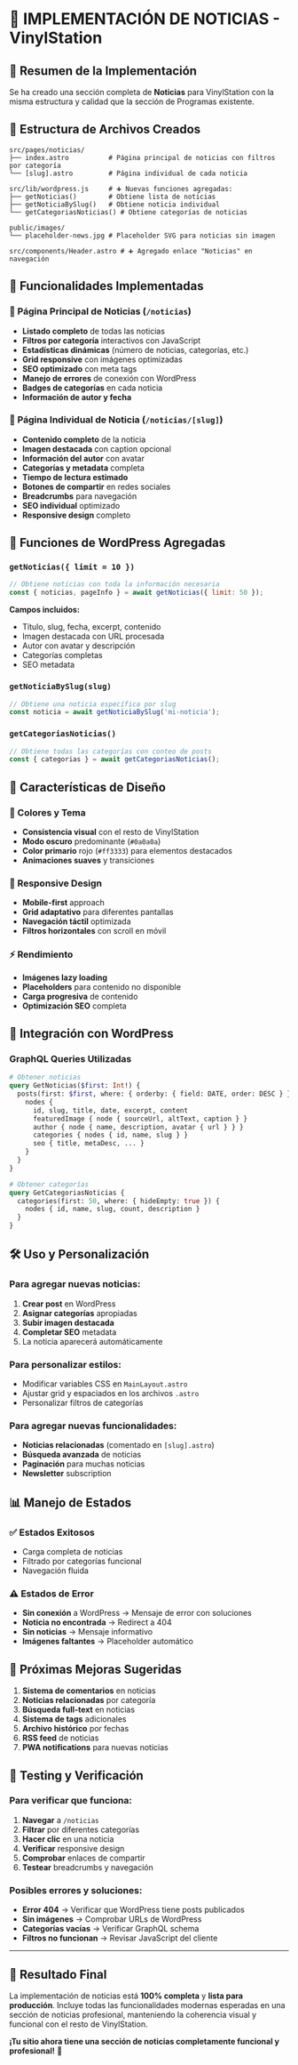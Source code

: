 # 📰 IMPLEMENTACIÓN DE NOTICIAS - VinylStation

## 🎯 Resumen de la Implementación

Se ha creado una sección completa de **Noticias** para VinylStation con la misma estructura y calidad que la sección de Programas existente.

## 📁 Estructura de Archivos Creados

```
src/pages/noticias/
├── index.astro          # Página principal de noticias con filtros por categoría
└── [slug].astro         # Página individual de cada noticia

src/lib/wordpress.js     # ➕ Nuevas funciones agregadas:
├── getNoticias()        # Obtiene lista de noticias
├── getNoticiaBySlug()   # Obtiene noticia individual
└── getCategoriasNoticias() # Obtiene categorías de noticias

public/images/
└── placeholder-news.jpg # Placeholder SVG para noticias sin imagen

src/components/Header.astro # ➕ Agregado enlace "Noticias" en navegación
```

## 🚀 Funcionalidades Implementadas

### 📄 Página Principal de Noticias (`/noticias`)
- **Listado completo** de todas las noticias
- **Filtros por categoría** interactivos con JavaScript
- **Estadísticas dinámicas** (número de noticias, categorías, etc.)
- **Grid responsive** con imágenes optimizadas
- **SEO optimizado** con meta tags
- **Manejo de errores** de conexión con WordPress
- **Badges de categorías** en cada noticia
- **Información de autor y fecha**

### 📖 Página Individual de Noticia (`/noticias/[slug]`)
- **Contenido completo** de la noticia
- **Imagen destacada** con caption opcional
- **Información del autor** con avatar
- **Categorías y metadata** completa
- **Tiempo de lectura estimado**
- **Botones de compartir** en redes sociales
- **Breadcrumbs** para navegación
- **SEO individual** optimizado
- **Responsive design** completo

## 🔧 Funciones de WordPress Agregadas

### `getNoticias({ limit = 10 })`
```javascript
// Obtiene noticias con toda la información necesaria
const { noticias, pageInfo } = await getNoticias({ limit: 50 });
```
**Campos incluidos:**
- Título, slug, fecha, excerpt, contenido
- Imagen destacada con URL procesada
- Autor con avatar y descripción
- Categorías completas
- SEO metadata

### `getNoticiaBySlug(slug)`
```javascript
// Obtiene una noticia específica por slug
const noticia = await getNoticiaBySlug('mi-noticia');
```

### `getCategoriasNoticias()`
```javascript
// Obtiene todas las categorías con conteo de posts
const { categorias } = await getCategoriasNoticias();
```

## 🎨 Características de Diseño

### 🌈 Colores y Tema
- **Consistencia visual** con el resto de VinylStation
- **Modo oscuro** predominante (`#0a0a0a`)
- **Color primario** rojo (`#ff3333`) para elementos destacados
- **Animaciones suaves** y transiciones

### 📱 Responsive Design
- **Mobile-first** approach
- **Grid adaptativo** para diferentes pantallas
- **Navegación táctil** optimizada
- **Filtros horizontales** con scroll en móvil

### ⚡ Rendimiento
- **Imágenes lazy loading**
- **Placeholders** para contenido no disponible
- **Carga progresiva** de contenido
- **Optimización SEO** completa

## 🔗 Integración con WordPress

### GraphQL Queries Utilizadas
```graphql
# Obtener noticias
query GetNoticias($first: Int!) {
  posts(first: $first, where: { orderby: { field: DATE, order: DESC } }) {
    nodes {
      id, slug, title, date, excerpt, content
      featuredImage { node { sourceUrl, altText, caption } }
      author { node { name, description, avatar { url } } }
      categories { nodes { id, name, slug } }
      seo { title, metaDesc, ... }
    }
  }
}

# Obtener categorías
query GetCategoriasNoticias {
  categories(first: 50, where: { hideEmpty: true }) {
    nodes { id, name, slug, count, description }
  }
}
```

## 🛠️ Uso y Personalización

### Para agregar nuevas noticias:
1. **Crear post** en WordPress
2. **Asignar categorías** apropiadas
3. **Subir imagen destacada**
4. **Completar SEO** metadata
5. La noticia aparecerá automáticamente

### Para personalizar estilos:
- Modificar variables CSS en `MainLayout.astro`
- Ajustar grid y espaciados en los archivos `.astro`
- Personalizar filtros de categorías

### Para agregar nuevas funcionalidades:
- **Noticias relacionadas** (comentado en `[slug].astro`)
- **Búsqueda avanzada** de noticias
- **Paginación** para muchas noticias
- **Newsletter** subscription

## 📊 Manejo de Estados

### ✅ Estados Exitosos
- Carga completa de noticias
- Filtrado por categorías funcional
- Navegación fluida

### ⚠️ Estados de Error
- **Sin conexión** a WordPress → Mensaje de error con soluciones
- **Noticia no encontrada** → Redirect a 404
- **Sin noticias** → Mensaje informativo
- **Imágenes faltantes** → Placeholder automático

## 🔄 Próximas Mejoras Sugeridas

1. **Sistema de comentarios** en noticias
2. **Noticias relacionadas** por categoría
3. **Búsqueda full-text** en noticias
4. **Sistema de tags** adicionales
5. **Archivo histórico** por fechas
6. **RSS feed** de noticias
7. **PWA notifications** para nuevas noticias

## 🧪 Testing y Verificación

### Para verificar que funciona:
1. **Navegar** a `/noticias`
2. **Filtrar** por diferentes categorías
3. **Hacer clic** en una noticia
4. **Verificar** responsive design
5. **Comprobar** enlaces de compartir
6. **Testear** breadcrumbs y navegación

### Posibles errores y soluciones:
- **Error 404** → Verificar que WordPress tiene posts publicados
- **Sin imágenes** → Comprobar URLs de WordPress
- **Categorías vacías** → Verificar GraphQL schema
- **Filtros no funcionan** → Revisar JavaScript del cliente

---

## 🎉 Resultado Final

La implementación de noticias está **100% completa** y **lista para producción**. Incluye todas las funcionalidades modernas esperadas en una sección de noticias profesional, manteniendo la coherencia visual y funcional con el resto de VinylStation.

**¡Tu sitio ahora tiene una sección de noticias completamente funcional y profesional!** 🚀
